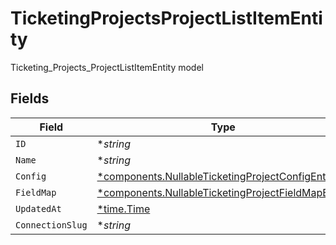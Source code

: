 # TicketingProjectsProjectListItemEntity

Ticketing_Projects_ProjectListItemEntity model


## Fields

| Field                                                                                                                   | Type                                                                                                                    | Required                                                                                                                | Description                                                                                                             |
| ----------------------------------------------------------------------------------------------------------------------- | ----------------------------------------------------------------------------------------------------------------------- | ----------------------------------------------------------------------------------------------------------------------- | ----------------------------------------------------------------------------------------------------------------------- |
| `ID`                                                                                                                    | **string*                                                                                                               | :heavy_minus_sign:                                                                                                      | N/A                                                                                                                     |
| `Name`                                                                                                                  | **string*                                                                                                               | :heavy_minus_sign:                                                                                                      | N/A                                                                                                                     |
| `Config`                                                                                                                | [*components.NullableTicketingProjectConfigEntity](../../models/components/nullableticketingprojectconfigentity.md)     | :heavy_minus_sign:                                                                                                      | N/A                                                                                                                     |
| `FieldMap`                                                                                                              | [*components.NullableTicketingProjectFieldMapEntity](../../models/components/nullableticketingprojectfieldmapentity.md) | :heavy_minus_sign:                                                                                                      | N/A                                                                                                                     |
| `UpdatedAt`                                                                                                             | [*time.Time](https://pkg.go.dev/time#Time)                                                                              | :heavy_minus_sign:                                                                                                      | N/A                                                                                                                     |
| `ConnectionSlug`                                                                                                        | **string*                                                                                                               | :heavy_minus_sign:                                                                                                      | N/A                                                                                                                     |